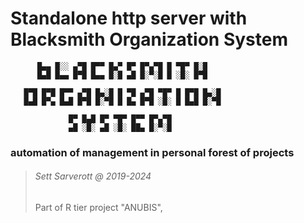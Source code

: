 
# Standalone http server with Blacksmith Organization System

```
      █▄▄ █░░ ▄▀█ █▀▀ █▄▀ █▀ █▀▄▀█ █ ▀█▀ █░█
      █▄█ █▄▄ █▀█ █▄▄ █░█ ▄█ █░▀░█ █ ░█░ █▀█

   █▀█ █▀█ █▀▀ ▄▀█ █▄░█ █ ▀█ ▄▀█ ▀█▀ █ █▀█ █▄░█
   █▄█ █▀▄ █▄█ █▀█ █░▀█ █ █▄ █▀█ ░█░ █ █▄█ █░▀█

             █▀ █▄█ █▀ ▀█▀ █▀▀ █▀▄▀█
             ▄█ ░█░ ▄█ ░█░ ██▄ █░▀░█
```

### automation of management in personal forest of projects  
> ###### Sett Sarverott @ 2019-2024
> Part of R tier project "ANUBIS",

